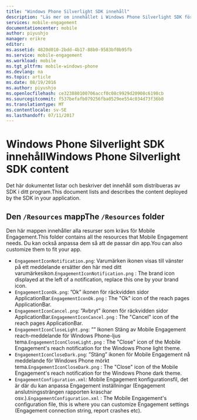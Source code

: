 ```yaml
---
title: "Windows Phone Silverlight SDK innehåll"
description: "Läs mer om innehållet i Windows Phone Silverlight SDK för Azure Mobile Engagement"
services: mobile-engagement
documentationcenter: mobile
author: piyushjo
manager: erikre
editor: 
ms.assetid: 4820d010-2bdd-4b17-88b0-9583bf0b95fb
ms.service: mobile-engagement
ms.workload: mobile
ms.tgt_pltfrm: mobile-windows-phone
ms.devlang: na
ms.topic: article
ms.date: 08/19/2016
ms.author: piyushjo
ms.openlocfilehash: ce323880100706accf0c08c9929d20908c6198cb
ms.sourcegitcommit: f537befafb079256fba0529ee554c034d73f36b0
ms.translationtype: MT
ms.contentlocale: sv-SE
ms.lasthandoff: 07/11/2017
---
```

# <a name="windows-phone-silverlight-sdk-content"></a><span data-ttu-id="55200-103">Windows Phone Silverlight SDK innehåll</span><span class="sxs-lookup"><span data-stu-id="55200-103">Windows Phone Silverlight SDK content</span></span>
<span data-ttu-id="55200-104">Det här dokumentet listar och beskriver det innehåll som distribueras av SDK i ditt program.</span><span class="sxs-lookup"><span data-stu-id="55200-104">This document lists and describes the content deployed by the SDK in your application.</span></span>

## <a name="the-resources-folder"></a><span data-ttu-id="55200-105">Den `/Resources` mapp</span><span class="sxs-lookup"><span data-stu-id="55200-105">The `/Resources` folder</span></span>
<span data-ttu-id="55200-106">Den här mappen innehåller alla resurser som krävs för Mobile Engagement.</span><span class="sxs-lookup"><span data-stu-id="55200-106">This folder contains all the resources that Mobile Engagement needs.</span></span> <span data-ttu-id="55200-107">Du kan också anpassa dem så att de passar din app.</span><span class="sxs-lookup"><span data-stu-id="55200-107">You can also customize them to fit your app.</span></span>

* <span data-ttu-id="55200-108">`EngagementIconNotification.png`: Varumärken ikonen visas till vänster på ett meddelande ersätter den här med ditt varumärkesikon.</span><span class="sxs-lookup"><span data-stu-id="55200-108">`EngagementIconNotification.png` : The brand icon displayed at the left of a notification, replace this one by your brand icon.</span></span>
* <span data-ttu-id="55200-109">`EngagementIconOk.png`: ”Ok” ikonen för räckvidden sidor ApplicationBar.</span><span class="sxs-lookup"><span data-stu-id="55200-109">`EngagementIconOk.png` : The "Ok" icon of the reach pages ApplicationBar.</span></span>
* <span data-ttu-id="55200-110">`EngagementIconCancel.png`: ”Avbryt” ikonen för räckvidden sidor ApplicationBar.</span><span class="sxs-lookup"><span data-stu-id="55200-110">`EngagementIconCancel.png` : The "Cancel" icon of the reach pages ApplicationBar.</span></span>
* <span data-ttu-id="55200-111">`EngagementIconCloseLight.png`: ”” Ikonen Stäng av Mobile Engagement reach-meddelande för Windows Phone-ljus tema.</span><span class="sxs-lookup"><span data-stu-id="55200-111">`EngagementIconCloseLight.png` : The "Close" icon of the Mobile Engagement's reach notification for the Windows Phone light theme.</span></span>
* <span data-ttu-id="55200-112">`EngagementIconCloseDark.png`: ”Stäng” ikonen för Mobile Engagement nå meddelande för Windows Phone mörkt tema.</span><span class="sxs-lookup"><span data-stu-id="55200-112">`EngagementIconCloseDark.png` : The "Close" icon of the Mobile Engagement's reach notification for the Windows Phone dark theme.</span></span>
* <span data-ttu-id="55200-113">`EngagementConfiguration.xml`: Mobile Engagement konfigurationsfil, det är där du kan anpassa Engagement inställningar (Engagement anslutningssträngen rapporten kraschar osv.).</span><span class="sxs-lookup"><span data-stu-id="55200-113">`EngagementConfiguration.xml` : The Mobile Engagement's configuration file, this is where you can customize Engagement settings (Engagement connection string, report crashes etc).</span></span>

